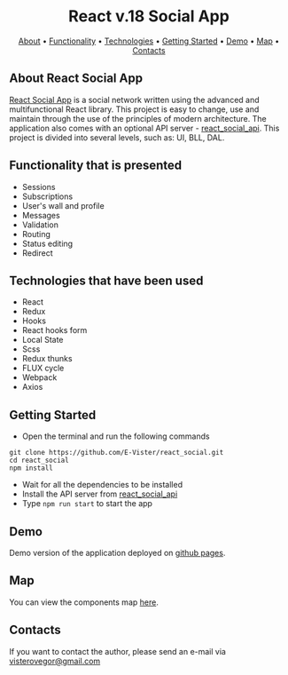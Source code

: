 <h1 align="center">
  React v.18 Social App
</h1>

<p align="center">
  <a href="#about-react-social-app">About</a>
  •
  <a href="#functionality-that-is-presented">Functionality</a>
  •
  <a href="#technologies-that-have-been-used">Technologies</a>
  •
  <a href="#getting-started">Getting Started</a>
  •
  <a href="#demo">Demo</a>
  •
  <a href="#map">Map</a>
  •
  <a href="#contacts">Contacts</a>
</p>

About React Social App
-----------
[React Social App](https://github.com/E-Vister/react_social) is a social network written using the advanced and
multifunctional React library. This project is easy to change, use and maintain through the use of the principles of
modern architecture. The application also comes with an optional API server - [react_social_api](https://github.com/E-Vister/react_social_api).
This project is divided into several levels, such as: UI, BLL, DAL.

Functionality that is presented
-----------

* Sessions
* Subscriptions
* User's wall and profile
* Messages
* Validation
* Routing
* Status editing
* Redirect

Technologies that have been used
-----------

* React
* Redux
* Hooks
* React hooks form
* Local State
* Scss
* Redux thunks
* FLUX cycle
* Webpack
* Axios

Getting Started
-----------

- Open the terminal and run the following commands

```
git clone https://github.com/E-Vister/react_social.git
cd react_social
npm install
```

- Wait for all the dependencies to be installed
- Install the API server from [react_social_api](https://github.com/E-Vister/react_social_api)
- Type `npm run start` to start the app

Demo
-----------
Demo version of the application deployed on [github pages](https://visterov.github.io/demo-app/#/users).

Map
-----------
You can view the components map [here](https://drive.google.com/file/d/1ZIoiR2A4DkfoKlSQ_N__cVO0bNE94zUg/view).

Contacts
-----------
If you want to contact the author, please send an e-mail via visterovegor@gmail.com

